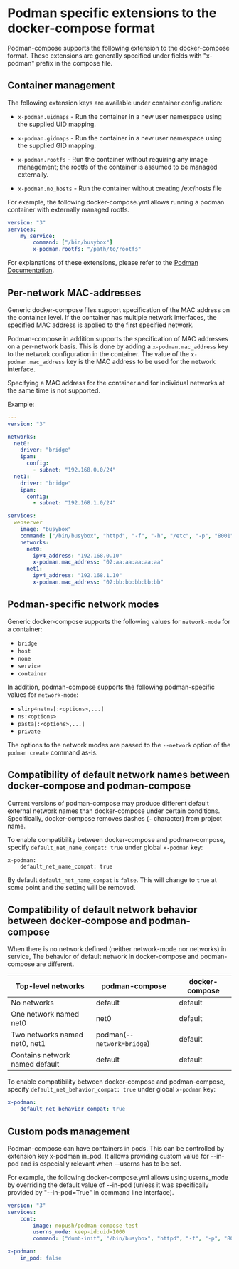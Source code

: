 # Podman specific extensions to the docker-compose format

Podman-compose supports the following extension to the docker-compose format. These extensions
are generally specified under fields with "x-podman" prefix in the compose file.

## Container management

The following extension keys are available under container configuration:

* `x-podman.uidmaps` - Run the container in a new user namespace using the supplied UID mapping.

* `x-podman.gidmaps` - Run the container in a new user namespace using the supplied GID mapping.

* `x-podman.rootfs` - Run the container without requiring any image management; the rootfs of the
container is assumed to be managed externally.

* `x-podman.no_hosts` - Run the container without creating /etc/hosts file

For example, the following docker-compose.yml allows running a podman container with externally managed rootfs.
```yml
version: "3"
services:
    my_service:
        command: ["/bin/busybox"]
        x-podman.rootfs: "/path/to/rootfs"
```

For explanations of these extensions, please refer to the [Podman Documentation](https://docs.podman.io/).


## Per-network MAC-addresses

Generic docker-compose files support specification of the MAC address on the container level. If the
container has multiple network interfaces, the specified MAC address is applied to the first
specified network.

Podman-compose in addition supports the specification of MAC addresses on a per-network basis. This
is done by adding a `x-podman.mac_address` key to the network configuration in the container. The
value of the `x-podman.mac_address` key is the MAC address to be used for the network interface.

Specifying a MAC address for the container and for individual networks at the same time is not
supported.

Example:

```yaml
---
version: "3"

networks:
  net0:
    driver: "bridge"
    ipam:
      config:
        - subnet: "192.168.0.0/24"
  net1:
    driver: "bridge"
    ipam:
      config:
        - subnet: "192.168.1.0/24"

services:
  webserver
    image: "busybox"
    command: ["/bin/busybox", "httpd", "-f", "-h", "/etc", "-p", "8001"]
    networks:
      net0:
        ipv4_address: "192.168.0.10"
        x-podman.mac_address: "02:aa:aa:aa:aa:aa"
      net1:
        ipv4_address: "192.168.1.10"
        x-podman.mac_address: "02:bb:bb:bb:bb:bb"
```

## Podman-specific network modes

Generic docker-compose supports the following values for `network-mode` for a container:

- `bridge`
- `host`
- `none`
- `service`
- `container`

In addition, podman-compose supports the following podman-specific values for `network-mode`:

- `slirp4netns[:<options>,...]`
- `ns:<options>`
- `pasta[:<options>,...]`
- `private`

The options to the network modes are passed to the `--network` option of the `podman create` command
as-is.


## Compatibility of default network names between docker-compose and podman-compose

Current versions of podman-compose may produce different default external network names than
docker-compose under certain conditions. Specifically, docker-compose removes dashes (`-` character)
from project name.

To enable compatibility between docker-compose and podman-compose, specify
`default_net_name_compat: true` under global `x-podman` key:

```
x-podman:
    default_net_name_compat: true
```

By default `default_net_name_compat` is `false`. This will change to `true` at some point and the
setting will be removed.

## Compatibility of default network behavior between docker-compose and podman-compose

When there is no network defined (neither network-mode nor networks) in service,
The behavior of default network in docker-compose and podman-compose are different.

| Top-level networks             | podman-compose             | docker-compose |
| ------------------------------ | -------------------------- | -------------- |
| No networks                    | default                    | default        |
| One network named net0         | net0                       | default        |
| Two networks named net0, net1  | podman(`--network=bridge`) | default        |
| Contains network named default | default                    | default        |

To enable compatibility between docker-compose and podman-compose, specify
`default_net_behavior_compat: true` under global `x-podman` key:

```yaml
x-podman:
    default_net_behavior_compat: true
```

## Custom pods management

Podman-compose can have containers in pods. This can be controlled by extension key x-podman in_pod.
It allows providing custom value for --in-pod and is especially relevant when --userns has to be set.

For example, the following docker-compose.yml allows using userns_mode by overriding the default
value of --in-pod (unless it was specifically provided by "--in-pod=True" in command line interface).
```yml
version: "3"
services:
    cont:
        image: nopush/podman-compose-test
        userns_mode: keep-id:uid=1000
        command: ["dumb-init", "/bin/busybox", "httpd", "-f", "-p", "8080"]

x-podman:
    in_pod: false
```
